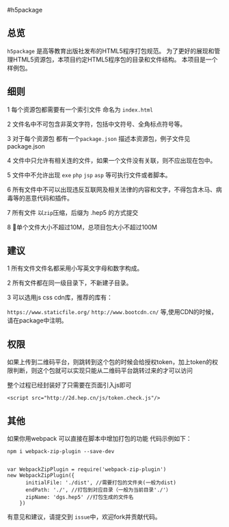 #h5package

## 总览
``h5package`` 是高等教育出版社发布的HTML5程序打包规范。
为了更好的展现和管理HTML5资源包，本项目约定HTML5程序包的目录和文件结构。
本项目是一个样例包。


## 细则

1 每个资源包都需要有一个索引文件 命名为 ``index.html`` 

2 文件名中不可包含非英文字符，包括中文符号、全角标点符号等。

3 对于每个资源包 都有一个``package.json`` 描述本资源包，例子文件见package.json

4 文件中只允许有相关连的文件，如果一个文件没有关联，则不应出现在包中。

5 文件中不允许出现 ``exe`` ``php`` ``jsp`` ``asp`` 等可执行文件或者脚本。

6 所有文件中不可以出现违反互联网及相关法律的内容和文字，不得包含木马、病毒等的恶意代码和插件。

7 所有文件 以``zip``压缩，后缀为 .hep5 的方式提交

8 单个文件大小不超过10M，总项目包大小不超过100M

## 建议
1 所有文件文件名都采用小写英文字母和数字构成。

2 所有文件都在同一级目录下，不新建子目录。

3 可以选用js css cdn库，推荐的库有：

``https://www.staticfile.org/``
``http://www.bootcdn.cn/``
等,使用CDN的时候，请在package中注明。


## 权限

如果上传到二维码平台，则跳转到这个包的时候会给授权token，加上token的权限判断，则这个包就可以实现只能从二维码平台跳转过来的才可以访问

整个过程已经封装好了只需要在页面引入js即可
```
<script src="http://2d.hep.cn/js/token.check.js"/>
```

## 其他

如果你用webpack 可以直接在脚本中增加打包的功能 代码示例如下：

```
npm i webpack-zip-plugin --save-dev


var WebpackZipPlugin = require('webpack-zip-plugin')
new WebpackZipPlugin({
      initialFile: './dist', //需要打包的文件夹(一般为dist)
      endPath: './', //打包到对应目录（一般为当前目录'./'）
      zipName: 'dgs.hep5' //打包生成的文件名
    })

```
有意见和建议，请提交到 ``issue``中，欢迎fork并贡献代码。


